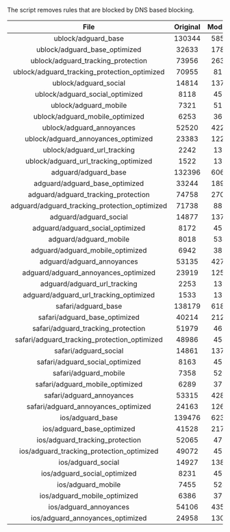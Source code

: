 The script removes rules that are blocked by DNS based blocking.


| File | Original | Modified |
|:----:|:-----:|:-----:|
| ublock/adguard_base | 130344 | 58553 |
| ublock/adguard_base_optimized | 32633 | 17898 |
| ublock/adguard_tracking_protection | 73956 | 26355 |
| ublock/adguard_tracking_protection_optimized | 70955 | 8172 |
| ublock/adguard_social | 14814 | 13732 |
| ublock/adguard_social_optimized | 8118 | 4528 |
| ublock/adguard_mobile | 7321 | 5158 |
| ublock/adguard_mobile_optimized | 6253 | 3682 |
| ublock/adguard_annoyances | 52520 | 42215 |
| ublock/adguard_annoyances_optimized | 23383 | 12298 |
| ublock/adguard_url_tracking | 2242 | 1364 |
| ublock/adguard_url_tracking_optimized | 1522 | 1361 |
| adguard/adguard_base | 132396 | 60649 |
| adguard/adguard_base_optimized | 33244 | 18934 |
| adguard/adguard_tracking_protection | 74758 | 27098 |
| adguard/adguard_tracking_protection_optimized | 71738 | 8899 |
| adguard/adguard_social | 14877 | 13797 |
| adguard/adguard_social_optimized | 8172 | 4579 |
| adguard/adguard_mobile | 8018 | 5345 |
| adguard/adguard_mobile_optimized | 6942 | 3862 |
| adguard/adguard_annoyances | 53135 | 42742 |
| adguard/adguard_annoyances_optimized | 23919 | 12596 |
| adguard/adguard_url_tracking | 2253 | 1373 |
| adguard/adguard_url_tracking_optimized | 1533 | 1370 |
| safari/adguard_base | 138179 | 61856 |
| safari/adguard_base_optimized | 40214 | 21227 |
| safari/adguard_tracking_protection | 51979 | 4692 |
| safari/adguard_tracking_protection_optimized | 48986 | 4540 |
| safari/adguard_social | 14861 | 13778 |
| safari/adguard_social_optimized | 8163 | 4563 |
| safari/adguard_mobile | 7358 | 5200 |
| safari/adguard_mobile_optimized | 6289 | 3718 |
| safari/adguard_annoyances | 53315 | 42844 |
| safari/adguard_annoyances_optimized | 24163 | 12673 |
| ios/adguard_base | 139476 | 62364 |
| ios/adguard_base_optimized | 41528 | 21732 |
| ios/adguard_tracking_protection | 52065 | 4702 |
| ios/adguard_tracking_protection_optimized | 49072 | 4550 |
| ios/adguard_social | 14927 | 13817 |
| ios/adguard_social_optimized | 8231 | 4584 |
| ios/adguard_mobile | 7455 | 5245 |
| ios/adguard_mobile_optimized | 6386 | 3760 |
| ios/adguard_annoyances | 54106 | 43520 |
| ios/adguard_annoyances_optimized | 24958 | 13002 |